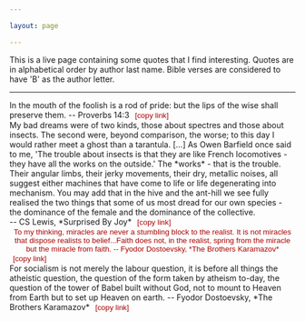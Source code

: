 ```yaml
---

layout: page

---
```


<style>
button {
    background-color: Transparent;
    background-repeat:no-repeat;
    border: none;
    cursor:pointer;
    overflow: hidden;
    outline:none;
    color: #a00;
}
button:focus{
   color:#595959;
}
</style>

<script>
function Copy(id){
navigator.clipboard.writeText("https://carlosoliver.co/misc/quotes.html#" + id);
}

</script>

This is a live page containing some quotes that I find interesting. Quotes are in alphabetical order by author last name. Bible verses are considered to have 'B' as the author letter.

---

<div id="proverbs-in-the">
</div>
In the mouth of the foolish is a rod of pride: but the lips of the wise shall preserve them.  
-- Proverbs 14:3 <button onclick="Copy(proverbs-in-the)">[copy link]</button>

<div id="cs-my-bad">
</div>
My bad dreams were of two kinds, those about spectres and those about insects. The second were, beyond comparison, the worse; to this day I would rather meet a ghost than a tarantula. [...] As Owen Barfield once said to me, 'The trouble about insects is that they are like French locomotives - they have all the works on the outside.' The *works* - that is the trouble. Their angular limbs, their jerky movements, their dry, metallic noises, all suggest either machines that have come to life or life degenerating into mechanism. You may add that in the hive and the ant-hill we see fully realised the two things that some of us most dread for our own species - the dominance of the female and the dominance of the collective.<br>
-- CS Lewis, *Surprised By Joy* <button onclick="Copy(cs-my-bad)">[copy link]<button>


<div id="dost-to-my">
</div>
To my thinking, miracles are never a stumbling block to the realist. It is not miracles that dispose realists to belief...Faith does not, in the realist, spring from the miracle but the miracle from faith.  
-- Fyodor Dostoevsky, *The Brothers Karamazov* <button onclick="Copy(dost-to-my)">[copy link]</button>

<div id="dost-for-soc">
</div>
For socialism is not merely the labour question, it is before all things the atheistic question, the question of the form taken by atheism to-day, the question of the tower of Babel built without God, not to mount to Heaven from Earth but to set up Heaven on earth.  
-- Fyodor Dostoevsky, *The Brothers Karamazov* <button onclick="Copy(dost-for-soc)">[copy link]</button>


